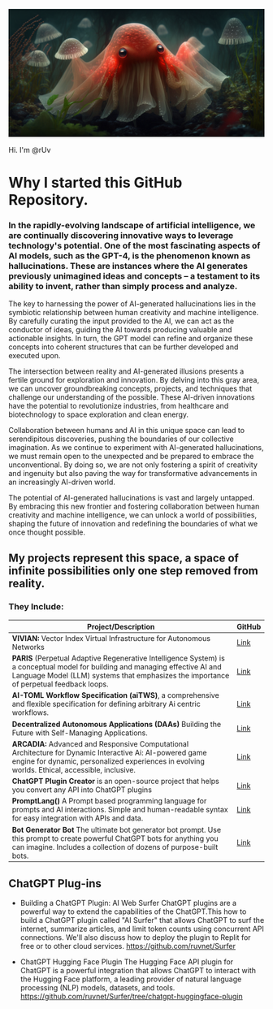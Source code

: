 ![Alt Hi. I'm @rUv](https://github.com/ruvnet/ruvnet/blob/main/assets/github-intro.png?raw=true)

Hi. I'm @rUv

# Why I started this GitHub Repository. 
### In the rapidly-evolving landscape of artificial intelligence, we are continually discovering innovative ways to leverage technology's potential. One of the most fascinating aspects of AI models, such as the GPT-4, is the phenomenon known as hallucinations. These are instances where the AI generates previously unimagined ideas and concepts – a testament to its ability to invent, rather than simply process and analyze.

The key to harnessing the power of AI-generated hallucinations lies in the symbiotic relationship between human creativity and machine intelligence. By carefully curating the input provided to the AI, we can act as the conductor of ideas, guiding the AI towards producing valuable and actionable insights. In turn, the GPT model can refine and organize these concepts into coherent structures that can be further developed and executed upon.

The intersection between reality and AI-generated illusions presents a fertile ground for exploration and innovation. By delving into this gray area, we can uncover groundbreaking concepts, projects, and techniques that challenge our understanding of the possible. These AI-driven innovations have the potential to revolutionize industries, from healthcare and biotechnology to space exploration and clean energy.

Collaboration between humans and AI in this unique space can lead to serendipitous discoveries, pushing the boundaries of our collective imagination. As we continue to experiment with AI-generated hallucinations, we must remain open to the unexpected and be prepared to embrace the unconventional. By doing so, we are not only fostering a spirit of creativity and ingenuity but also paving the way for transformative advancements in an increasingly AI-driven world.

The potential of AI-generated hallucinations is vast and largely untapped. By embracing this new frontier and fostering collaboration between human creativity and machine intelligence, we can unlock a world of possibilities, shaping the future of innovation and redefining the boundaries of what we once thought possible.

## My projects represent this space, a space of infinite possibilities only one step removed from reality. 

### They Include:
| Project/Description | GitHub |
| --- | --- |
| **VIVIAN:** Vector Index Virtual Infrastructure for Autonomous Networks | [Link](https://github.com/ruvnet/VIVIAN) |
| **PARIS** (Perpetual Adaptive Regenerative Intelligence System) is a conceptual model for building and managing effective AI and Language Model (LLM) systems that emphasizes the importance of perpetual feedback loops. | [Link](https://github.com/ruvnet/paris) |
| **AI-TOML Workflow Specification (aiTWS)**, a comprehensive and flexible specification for defining arbitrary Ai centric workflows. | [Link](https://github.com/ruvnet/AiToml) |
| **Decentralized Autonomous Applications (DAAs)** Building the Future with Self-Managing Applications. | [Link](https://github.com/ruvnet/daa) |
| **ARCADIA:** Advanced and Responsive Computational Architecture for Dynamic Interactive Ai: AI-powered game engine for dynamic, personalized experiences in evolving worlds. Ethical, accessible, inclusive. | [Link](https://github.com/ruvnet/ARCADIA) |
| **ChatGPT Plugin Creator** is an open-source project that helps you convert any API into ChatGPT plugins | [Link](https://github.com/ruvnet/Swagger-ChatGPT-Plugin-Creator) |
| **PromptLang()** A Prompt based programming language for prompts and AI interactions. Simple and human-readable syntax for easy integration with APIs and data. | [Link](https://github.com/ruvnet/promptlang) |
| **Bot Generator Bot** The ultimate bot generator bot prompt. Use this prompt to create powerful ChatGPT bots for anything you can imagine. Includes a collection of dozens of purpose-built bots. | [Link](https://github.com/ruvnet/Bot-Generator-Bot) |

## ChatGPT Plug-ins
* Building a ChatGPT Plugin: AI Web Surfer
ChatGPT plugins are a powerful way to extend the capabilities of the ChatGPT.This how to build a ChatGPT plugin called "AI Surfer" that allows ChatGPT to surf the internet, summarize articles, and limit token counts using concurrent API connections. We'll also discuss how to deploy the plugin to Replit for free or to other cloud services.
https://github.com/ruvnet/Surfer

* ChatGPT Hugging Face Plugin
The Hugging Face API plugin for ChatGPT is a powerful integration that allows ChatGPT to interact with the Hugging Face platform, a leading provider of natural language processing (NLP) models, datasets, and tools.
https://github.com/ruvnet/Surfer/tree/chatgpt-huggingface-plugin
